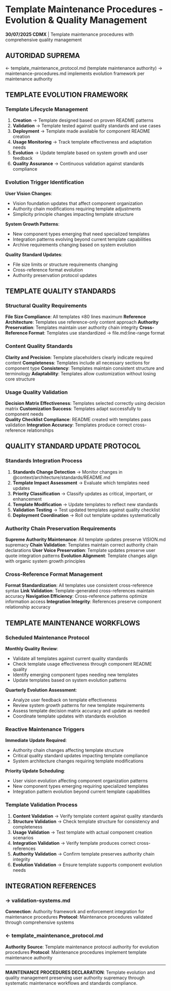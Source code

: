 # Template Maintenance Procedures - Evolution & Quality Management

**30/07/2025 CDMX** | Template maintenance procedures with comprehensive quality management

## AUTORIDAD SUPREMA
← template_maintenance_protocol.md (template maintenance authority) → maintenance-procedures.md implements evolution framework per maintenance authority

## TEMPLATE EVOLUTION FRAMEWORK

### Template Lifecycle Management
1. **Creation** → Template designed based on proven README patterns
2. **Validation** → Template tested against quality standards and use cases
3. **Deployment** → Template made available for component README creation
4. **Usage Monitoring** → Track template effectiveness and adaptation needs
5. **Evolution** → Update template based on system growth and user feedback
6. **Quality Assurance** → Continuous validation against standards compliance

### Evolution Trigger Identification
**User Vision Changes**:
- Vision foundation updates that affect component organization
- Authority chain modifications requiring template adjustments
- Simplicity principle changes impacting template structure

**System Growth Patterns**:
- New component types emerging that need specialized templates
- Integration patterns evolving beyond current template capabilities
- Archive requirements changing based on system evolution

**Quality Standard Updates**:
- File size limits or structure requirements changing
- Cross-reference format evolution
- Authority preservation protocol updates

## TEMPLATE QUALITY STANDARDS

### Structural Quality Requirements
**File Size Compliance**: All templates ≤80 lines maximum
**Reference Architecture**: Templates use reference-only content approach
**Authority Preservation**: Templates maintain user authority chain integrity
**Cross-Reference Format**: Templates use standardized → file.md:line-range format

### Content Quality Standards
**Clarity and Precision**: Template placeholders clearly indicate required content
**Completeness**: Templates include all necessary sections for component type
**Consistency**: Templates maintain consistent structure and terminology
**Adaptability**: Templates allow customization without losing core structure

### Usage Quality Validation
**Decision Matrix Effectiveness**: Templates selected correctly using decision matrix
**Customization Success**: Templates adapt successfully to component needs  
**Quality Checklist Compliance**: README created with templates pass validation
**Integration Accuracy**: Templates produce correct cross-reference relationships

## QUALITY STANDARD UPDATE PROTOCOL

### Standards Integration Process
1. **Standards Change Detection** → Monitor changes in @context/architecture/standards/README.md
2. **Template Impact Assessment** → Evaluate which templates need updates
3. **Priority Classification** → Classify updates as critical, important, or enhancement
4. **Template Modification** → Update templates to reflect new standards
5. **Validation Testing** → Test updated templates against quality checklist
6. **Deployment Coordination** → Roll out template updates systematically

### Authority Chain Preservation Requirements
**Supreme Authority Maintenance**: All template updates preserve VISION.md supremacy
**Chain Validation**: Templates maintain correct authority chain declarations
**User Voice Preservation**: Template updates preserve user quote integration patterns
**Evolution Alignment**: Template changes align with organic system growth principles

### Cross-Reference Format Management
**Format Standardization**: All templates use consistent cross-reference syntax
**Link Validation**: Template-generated cross-references maintain accuracy
**Navigation Efficiency**: Cross-reference patterns optimize information access
**Integration Integrity**: References preserve component relationship accuracy

## TEMPLATE MAINTENANCE WORKFLOWS

### Scheduled Maintenance Protocol
**Monthly Quality Review**:
- Validate all templates against current quality standards
- Check template usage effectiveness through component README quality
- Identify emerging component types needing new templates
- Update templates based on system evolution patterns

**Quarterly Evolution Assessment**:
- Analyze user feedback on template effectiveness
- Review system growth patterns for new template requirements
- Assess template decision matrix accuracy and update as needed
- Coordinate template updates with standards evolution

### Reactive Maintenance Triggers
**Immediate Update Required**:
- Authority chain changes affecting template structure
- Critical quality standard updates impacting template compliance
- System architecture changes requiring template modifications

**Priority Update Scheduling**:
- User vision evolution affecting component organization patterns
- New component types emerging requiring specialized templates
- Integration pattern evolution beyond current template capabilities

### Template Validation Process
1. **Content Validation** → Verify template content against quality standards
2. **Structure Validation** → Check template structure for consistency and completeness
3. **Usage Validation** → Test template with actual component creation scenarios
4. **Integration Validation** → Verify template produces correct cross-references
5. **Authority Validation** → Confirm template preserves authority chain integrity
6. **Evolution Validation** → Ensure template supports component evolution needs

## INTEGRATION REFERENCES

### → validation-systems.md
**Connection**: Authority framework and enforcement integration for maintenance procedures
**Protocol**: Maintenance procedures validated through comprehensive systems

### ← template_maintenance_protocol.md
**Authority Source**: Template maintenance protocol authority for evolution procedures
**Protocol**: Maintenance procedures implement template maintenance authority

---

**MAINTENANCE PROCEDURES DECLARATION**: Template evolution and quality management preserving user authority supremacy through systematic maintenance workflows and standards compliance.